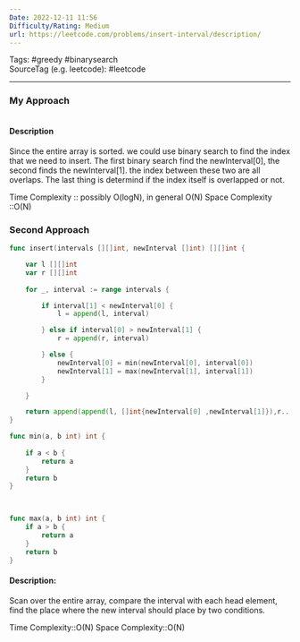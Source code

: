 ```yaml
---
Date: 2022-12-11 11:56
Difficulty/Rating: Medium
url: https://leetcode.com/problems/insert-interval/description/
---
```

Tags: #greedy #binarysearch  
SourceTag (e.g. leetcode): #leetcode

---
### My Approach

```go

```

#### Description
Since the entire array is sorted. we could use binary search to find the index that we need to insert. The first binary search find the newInterval[0], the second finds the newInterval[1]. the index between these two are all overlaps. The last thing is determind if the index itself is overlapped or not.
 

Time Complexity :: possibly O(logN), in general O(N)
Space Complexity ::O(N)


### Second Approach

```go
func insert(intervals [][]int, newInterval []int) [][]int {

	var l [][]int
	var r [][]int
	
	for _, interval := range intervals {

		if interval[1] < newInterval[0] {
			l = append(l, interval)

		} else if interval[0] > newInterval[1] {
			r = append(r, interval)

		} else {
			newInterval[0] = min(newInterval[0], interval[0])
			newInterval[1] = max(newInterval[1], interval[1])
		}

	}

	return append(append(l, []int{newInterval[0] ,newInterval[1]}),r...)
}

func min(a, b int) int {
	
	if a < b {
		return a
	}
	return b
}

  

func max(a, b int) int {
	if a > b {
		return a
	}
	return b
}
```

#### Description:
Scan over the entire array, compare the interval with
each head element, find the place where the new interval should place by two conditions.


Time Complexity::O(N)
Space Complexity::O(N)